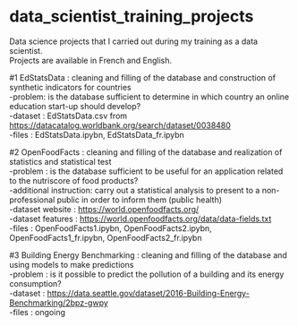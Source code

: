 # data_scientist_training_projects
Data science projects that I carried out during my training as a data scientist.<br>
Projects are available in French and English.

#1 EdStatsData : cleaning and filling of the database and construction of synthetic indicators for countries <br>
  -problem: is the database sufficient to determine in which country an online education start-up should develop? <br>
  -dataset : EdStatsData.csv from https://datacatalog.worldbank.org/search/dataset/0038480 <br>
  -files : EdStatsData.ipybn, EdStatsData_fr.ipybn <br>

#2 OpenFoodFacts : cleaning and filling of the database and realization of statistics and statistical test <br>
  -problem : is the database sufficient to be useful for an application related to the nutriscore of food products? <br>
  -additional instruction: carry out a statistical analysis to present to a non-professional public in order to inform them (public health) <br>
  -dataset website : https://world.openfoodfacts.org/ <br>
  -dataset features : https://world.openfoodfacts.org/data/data-fields.txt <br>
  -files : OpenFoodFacts1.ipybn, OpenFoodFacts2.ipybn, OpenFoodFacts1_fr.ipybn, OpenFoodFacts2_fr.ipybn 
  
#3 Building Energy Benchmarking : cleaning and filling of the database and using models to make predictions <br>
  -problem : is it possible to predict the pollution of a building and its energy consumption? <br>
  -dataset : https://data.seattle.gov/dataset/2016-Building-Energy-Benchmarking/2bpz-gwpy <br>
  -files : ongoing
  
